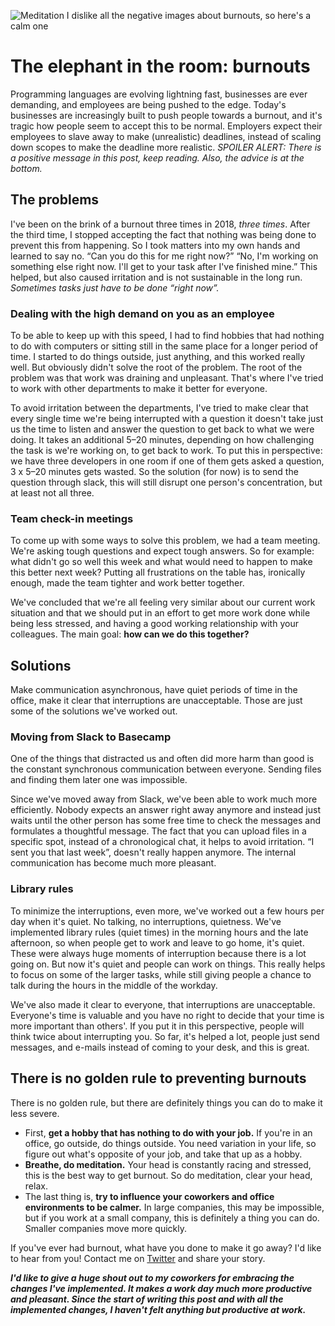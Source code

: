 ![Meditation](/images/articles/meditation.jpeg "The elephant in the room: burnouts")
<span class="caption">I dislike all the negative images about burnouts, 
so here's a calm one</span>

# The elephant in the room: burnouts

Programming languages are evolving lightning fast, businesses are ever demanding, 
and employees are being pushed to the edge. 
Today's businesses are increasingly built to push people towards a burnout, 
and it's tragic how people seem to accept this to be normal. 
Employers expect their employees to slave away to make (unrealistic) deadlines, 
instead of scaling down scopes to make the deadline more realistic. 
*SPOILER ALERT: There is a positive message in this post, keep reading. 
Also, the advice is at the bottom.*

## The problems

I've been on the brink of a burnout three times in 2018, *three times*. 
After the third time, I stopped accepting the fact that nothing was being done to 
prevent this from happening. So I took matters into my own hands and learned to say no. 
“Can you do this for me right now?” “No, I'm working on something else right now. 
I'll get to your task after I've finished mine.” This helped, 
but also caused irritation and is not sustainable in the long run. 
*Sometimes tasks just have to be done “right now”.*

### Dealing with the high demand on you as an employee

To be able to keep up with this speed, I had to find hobbies that had nothing 
to do with computers or sitting still in the same place for a longer period of time. 
I started to do things outside, just anything, and this worked really well. 
But obviously didn't solve the root of the problem. 
The root of the problem was that work was draining and unpleasant. 
That's where I've tried to work with other departments to make it better for everyone.

To avoid irritation between the departments, 
I've tried to make clear that every single time we're being interrupted with a 
question it doesn't take just us the time to listen and answer the question to 
get back to what we were doing. It takes an additional 5–20 minutes, 
depending on how challenging the task is we're working on, to get back to work. 
To put this in perspective: we have three developers in one room if 
one of them gets asked a question, 3 x 5–20 minutes gets wasted. 
So the solution (for now) is to send the question through slack, 
this will still disrupt one person's concentration, but at least not all three. 

### Team check-in meetings

To come up with some ways to solve this problem, we had a team meeting. 
We're asking tough questions and expect tough answers. 
So for example: what didn't go so well this week and what would need to happen to 
make this better next week? Putting all frustrations on the table has, ironically 
enough, made the team tighter and work better together. 

We've concluded that we're all feeling very similar about our current work 
situation and that we should put in an effort to get more work done while 
being less stressed, and having a good working relationship with your colleagues. 
The main goal: **how can we do this together?**

## Solutions

Make communication asynchronous, have quiet periods of time in the office, 
make it clear that interruptions are unacceptable. 
Those are just some of the solutions we've worked out. 

### Moving from Slack to Basecamp

One of the things that distracted us and often did more harm than good is the 
constant synchronous communication between everyone. 
Sending files and finding them later one was impossible.

Since we've moved away from Slack, we've been able to work much more efficiently. 
Nobody expects an answer right away anymore and instead just waits until the other 
person has some free time to check the messages and formulates a thoughtful message. 
The fact that you can upload files in a specific spot, instead of a chronological chat, 
it helps to avoid irritation. “I sent you that last week”, doesn't really happen anymore. 
The internal communication has become much more pleasant.

### Library rules

To minimize the interruptions, even more, we've worked out a few hours per day 
when it's quiet. No talking, no interruptions, quietness. We've implemented 
library rules (quiet times) in the morning hours and the late afternoon, 
so when people get to work and leave to go home, it's quiet. 
These were always huge moments of interruption because there is a lot going on. 
But now it's quiet and people can work on things. 
This really helps to focus on some of the larger tasks, 
while still giving people a chance to talk during the hours in the middle of the workday.

We've also made it clear to everyone, that interruptions are unacceptable. 
Everyone's time is valuable and you have no right to decide that your time is 
more important than others'. If you put it in this perspective, 
people will think twice about interrupting you. So far, it's helped a lot, 
people just send messages, and e-mails instead of coming to your desk, 
and this is great. 

## There is no golden rule to preventing burnouts

There is no golden rule, but there are definitely things you can do to make it less severe. 
- First, **get a hobby that has nothing to do with your job.** If you're in an office, go outside, 
do things outside. You need variation in your life, 
so figure out what's opposite of your job, and take that up as a hobby. 
- **Breathe, do meditation.** Your head is constantly racing and stressed, 
this is the best way to get burnout. So do meditation, clear your head, relax. 
- The last thing is, **try to influence your coworkers and office environments to be calmer.** 
In large companies, this may be impossible, but if you work at a small company, 
this is definitely a thing you can do. Smaller companies move more quickly.

If you've ever had burnout, what have you done to make it go away? 
I'd like to hear from you! Contact me on 
<a href="https://twitter.com/RJElsinga" target="_blank" rel="noopener" class="link link-underline">Twitter</a> 
and share your story.

***I'd like to give a huge shout out to my coworkers for embracing the changes 
I've implemented. It makes a work day much more productive and pleasant. 
Since the start of writing this post and with all the implemented changes, 
I haven't felt anything but productive at work.***

